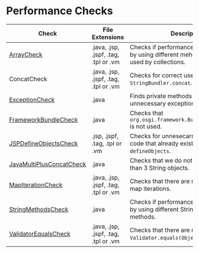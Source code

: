 # Performance Checks

Check | File Extensions | Description
----- | --------------- | -----------
[ArrayCheck](checks/array_check.markdown#arraycheck) | .java, .jsp, .jspf, .tag, .tpl or .vm | Checks if performance can be improved by using different mehods that can be used by collections. |
ConcatCheck | .java, .jsp, .jspf, .tag, .tpl or .vm | Checks for correct use of `StringBundler.concat`. |
[ExceptionCheck](checks/exception_check.markdown#exceptioncheck) | .java | Finds private methods that throw unnecessary exception. |
[FrameworkBundleCheck](checks/framework_bundle_check.markdown#frameworkbundlecheck) | .java | Checks that `org.osgi.framework.Bundle.getHeaders()` is not used. |
[JSPDefineObjectsCheck](checks/jsp_define_objects_check.markdown#jspdefineobjectscheck) | .jsp, .jspf, .tag, .tpl or .vm | Checks for unnesecarry duplication of code that already exists in `defineObjects`. |
[JavaMultiPlusConcatCheck](checks/java_multi_plus_concat_check.markdown#javamultiplusconcatcheck) | .java | Checks that we do not concatenate more than 3 String objects. |
[MapIterationCheck](checks/map_iteration_check.markdown#mapiterationcheck) | .java, .jsp, .jspf, .tag, .tpl or .vm | Checks that there are no unnecessary map iterations. |
[StringMethodsCheck](checks/string_methods_check.markdown#stringmethodscheck) | .java | Checks if performance can be improved by using different String operation methods. |
[ValidatorEqualsCheck](checks/validator_equals_check.markdown#validatorequalscheck) | .java, .jsp, .jspf, .tag, .tpl or .vm | Checks that there are no calls to `Validator.equals(Object, Object)`. |
